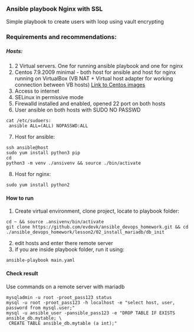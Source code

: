 ### Ansible playbook Nginx with SSL

Simple playbook to create users with loop using vault encrypting

### Requirements and recommendations:

##### Hosts:

1. 2 Virtual servers. One for running ansible playbook and one for nginx
2. Centos 7.9.2009 minimal - both host for ansible and host for nginx running on VirtualBox (VB NAT + Virtual host adapter for working connection between VB hosts)
[Link to Centos images](http://isoredirect.centos.org/centos/7/isos/x86_64/)
3. Access to internet
4. SELinux in permissive mode
5. Firewalld installed and enabled, opened 22 port on both hosts
6. User ansible on both hosts with SUDO NO PASSWD
```
cat /etc/sudoers:
 ansible ALL=(ALL) NOPASSWD:ALL
```
7. Host for ansible:
```
ssh ansible@host
sudo yum install python3 pip
cd 
python3 -m venv ./ansivenv && source ./bin/activate
```
8. Host for nginx:
```
sudo yum install python2
```

#### How to run
1. Create virtual environment, clone project, locate to playbook folder:
```
cd ~ && source .ansivenv/bin/activate
git clone https://github.com/evdevk/ansible_devops_homework.git && cd ./ansible_devops_homework/lesson2/02_install_mariadb/db_init
```
2. edit hosts and enter there remote server
3. if you are inside playbook folder, run it using:
```
ansible-playbook main.yaml
```

#### Check result
Use commands on a remote server with mariadb
```
mysqladmin -u root -proot_pass123 status
mysql -u root -proot_pass123 -h localhost -e "select host, user, password from mysql.user;"
mysql -u ansible_user -pansible_pass123 -e "DROP TABLE IF EXISTS ansible_db.mytable; \
 CREATE TABLE ansible_db.mytable (a int);"
```